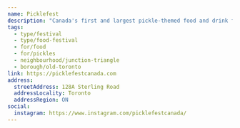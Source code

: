 ```yaml
---
name: Picklefest
description: "Canada's first and largest pickle-themed food and drink festival, featuring over 50 vendors offering all things pickled and fermented with fully licensed beverage selections. This all-ages event promises pickle-infused fun rain or shine, held annually at Henderson Brewing Co."
tags:
  - type/festival
  - type/food-festival
  - for/food
  - for/pickles
  - neighbourhood/junction-triangle
  - borough/old-toronto
link: https://picklefestcanada.com
address:
  streetAddress: 128A Sterling Road
  addressLocality: Toronto
  addressRegion: ON
social:
  instagram: https://www.instagram.com/picklefestcanada/
---
```

